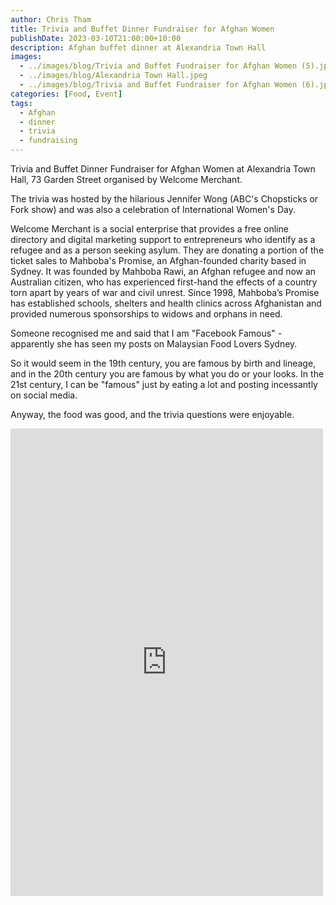 ```yaml
---
author: Chris Tham
title: Trivia and Buffet Dinner Fundraiser for Afghan Women
publishDate: 2023-03-10T21:00:00+10:00
description: Afghan buffet dinner at Alexandria Town Hall
images:
  - ../images/blog/Trivia and Buffet Fundraiser for Afghan Women (5).jpeg
  - ../images/blog/Alexandria Town Hall.jpeg
  - ../images/blog/Trivia and Buffet Fundraiser for Afghan Women (6).jpeg
categories: [Food, Event]
tags:
  - Afghan
  - dinner
  - trivia
  - fundraising
---
```


Trivia and Buffet Dinner Fundraiser for Afghan Women at Alexandria Town Hall, 73 Garden Street organised by Welcome Merchant.

The trivia was hosted by the hilarious Jennifer Wong (ABC's Chopsticks or Fork show) and was also a celebration of International Women's Day.

Welcome Merchant is a social enterprise that provides a free online directory and digital marketing support to entrepreneurs who identify as a refugee and as a person seeking asylum. They are donating a portion of the ticket sales to Mahboba's Promise, an Afghan-founded charity based in Sydney. It was founded by Mahboba Rawi, an Afghan refugee and now an Australian citizen, who has experienced first-hand the effects of a country torn apart by years of war and civil unrest. Since 1998, Mahboba’s Promise has established schools, shelters and health clinics across Afghanistan and provided numerous sponsorships to widows and orphans in need.

Someone recognised me and said that I am "Facebook Famous" - apparently she has seen my posts on Malaysian Food Lovers Sydney.

So it would seem in the 19th century, you are famous by birth and lineage, and in the 20th century you are famous by what you do or your looks. In the 21st century, I can be "famous" just by eating a lot and posting incessantly on social media.

Anyway, the food was good, and the trivia questions were enjoyable.

<iframe src="https://www.facebook.com/plugins/post.php?href=https%3A%2F%2Fwww.facebook.com%2Fchris1.tham%2Fposts%2Fpfbid027SYwcm3YL9X92vNSToYNNNEXPvhuVDGsWdbX8F9gsYVzvzZvYYKMfBAajQ2UpUgl&show_text=true&width=500" width="500" height="748" style="border:none;overflow:hidden" scrolling="no" frameborder="0" allowfullscreen="true" allow="autoplay; clipboard-write; encrypted-media; picture-in-picture; web-share"></iframe>
